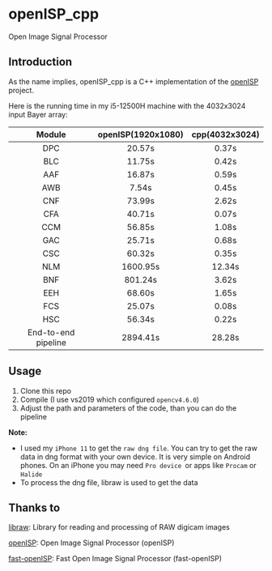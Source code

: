 # openISP_cpp
Open Image Signal Processor

## Introduction

As the name implies, openISP_cpp is a C++ implementation of the [openISP](https://github.com/cruxopen/openISP) project.

Here is the running time in my i5-12500H machine with the 4032x3024 input Bayer array:

|Module             |openISP(1920x1080) |cpp(4032x3024)|
|:-----------------:|:------:|:----------:|
|DPC                |20.57s  |0.37s       |
|BLC                |11.75s  |0.42s       |
|AAF                |16.87s  |0.59s       |
|AWB                |7.54s   |0.45s       |
|CNF                |73.99s  |2.62s       |
|CFA                |40.71s  |0.07s       |
|CCM                |56.85s  |1.08s       |
|GAC                |25.71s  |0.68s       |
|CSC                |60.32s  |0.35s       |
|NLM                |1600.95s|12.34s       |
|BNF                |801.24s |3.62s       |
|EEH                |68.60s  |1.65s       |
|FCS                |25.07s  |0.08s       |
|HSC                |56.34s  |0.22s       |
|End-to-end pipeline|2894.41s|28.28s       |

## Usage

1. Clone this repo
2. Compile (I use vs2019 which configured `opencv4.6.0`)
3. Adjust the path and parameters of the code, than you can do the pipeline

**Note:**
- I used my `iPhone 11` to get the `raw dng file`. You can try to get the raw data in dng format with your own device. It is very simple on Android phones. On an iPhone you may need `Pro device `or apps like `Procam` or `Halide`
- To process the dng file, libraw is used to get the data

## Thanks to

[libraw](https://github.com/LibRaw/LibRaw): Library for reading and processing of RAW digicam images

[openISP](https://github.com/cruxopen/openISP): Open Image Signal Processor (openISP)

[fast-openISP](https://github.com/QiuJueqin/fast-openISP): Fast Open Image Signal Processor (fast-openISP)